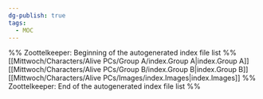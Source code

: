 ```yaml
---
dg-publish: true
tags:
  - MOC
---
```

%% Zoottelkeeper: Beginning of the autogenerated index file list  %%
 [[Mittwoch/Characters/Alive PCs/Group A/index.Group A|index.Group A]]
 [[Mittwoch/Characters/Alive PCs/Group B/index.Group B|index.Group B]]
 [[Mittwoch/Characters/Alive PCs/Images/index.Images|index.Images]]
%% Zoottelkeeper: End of the autogenerated index file list  %%

